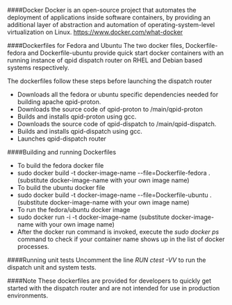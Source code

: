 ####Docker 
Docker is an open-source project that automates the deployment of applications inside software
containers, by providing an additional layer of abstraction and automation of operating-system-level
virtualization on Linux.
<https://www.docker.com/what-docker>

####Dockerfiles for Fedora and Ubuntu
The two docker files, Dockerfile-fedora and Dockerfile-ubuntu provide quick start
docker containers with an running instance of qpid dispatch router on RHEL and Debian based systems respectively.

The dockerfiles follow these steps before launching the dispatch router

* Downloads all the fedora or ubuntu specific dependencies needed for building apache qpid-proton.
* Downloads the source code of qpid-proton to /main/qpid-proton
* Builds and installs qpid-proton using gcc. 
* Downloads the source code of qpid-dispatch to /main/qpid-dispatch.
* Builds and installs qpid-dispatch using gcc.  
* Launches qpid-dispatch router

####Building and running Dockerfiles
* To build the fedora docker file
 * sudo docker build -t docker-image-name --file=Dockerfile-fedora  .  (substitute docker-image-name with your own image name)
* To build the ubuntu docker file
 * sudo docker build -t  docker-image-name --file=Dockerfile-ubuntu  .  (substitute docker-image-name with your own image name)
* To run the fedora/ubuntu docker image
 * sudo docker run -i -t docker-image-name (substitute docker-image-name with your own image name)
* After the docker run command is invoked, execute the *sudo docker ps* command to check if your container name shows up in the list of docker processes.

####Running unit tests
Uncomment the line *RUN ctest -VV*  to run the dispatch unit and system tests.

####Note
These dockerfiles are provided for developers to quickly get started with the dispatch router and are not intended for use in production environments.

